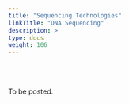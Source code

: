 ```yaml
---
title: "Sequencing Technologies"
linkTitle: "DNA Sequencing"
description: >
type: docs
weight: 106
---
```


<br></br>

To be posted.



